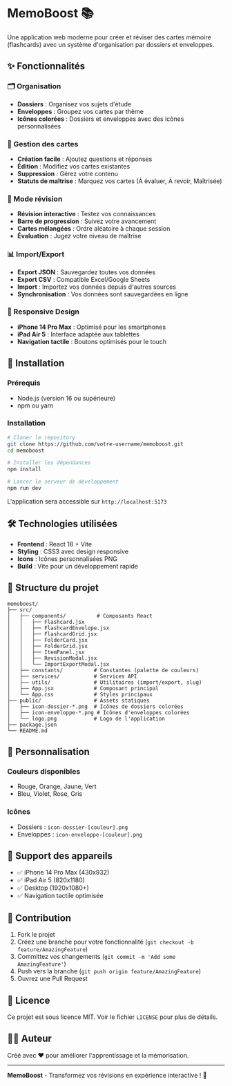 # MemoBoost 📚

Une application web moderne pour créer et réviser des cartes mémoire (flashcards) avec un système d'organisation par dossiers et enveloppes.

## ✨ Fonctionnalités

### 🗂️ Organisation
- **Dossiers** : Organisez vos sujets d'étude
- **Enveloppes** : Groupez vos cartes par thème
- **Icônes colorées** : Dossiers et enveloppes avec des icônes personnalisées

### 📝 Gestion des cartes
- **Création facile** : Ajoutez questions et réponses
- **Édition** : Modifiez vos cartes existantes
- **Suppression** : Gérez votre contenu
- **Statuts de maîtrise** : Marquez vos cartes (À évaluer, À revoir, Maîtrisée)

### 🔄 Mode révision
- **Révision interactive** : Testez vos connaissances
- **Barre de progression** : Suivez votre avancement
- **Cartes mélangées** : Ordre aléatoire à chaque session
- **Évaluation** : Jugez votre niveau de maîtrise

### 📊 Import/Export
- **Export JSON** : Sauvegardez toutes vos données
- **Export CSV** : Compatible Excel/Google Sheets
- **Import** : Importez vos données depuis d'autres sources
- **Synchronisation** : Vos données sont sauvegardées en ligne

### 📱 Responsive Design
- **iPhone 14 Pro Max** : Optimisé pour les smartphones
- **iPad Air 5** : Interface adaptée aux tablettes
- **Navigation tactile** : Boutons optimisés pour le touch

## 🚀 Installation

### Prérequis
- Node.js (version 16 ou supérieure)
- npm ou yarn

### Installation
```bash
# Cloner le repository
git clone https://github.com/votre-username/memoboost.git
cd memoboost

# Installer les dépendances
npm install

# Lancer le serveur de développement
npm run dev
```

L'application sera accessible sur `http://localhost:5173`

## 🛠️ Technologies utilisées

- **Frontend** : React 18 + Vite
- **Styling** : CSS3 avec design responsive
- **Icons** : Icônes personnalisées PNG
- **Build** : Vite pour un développement rapide

## 📁 Structure du projet

```
memoboost/
├── src/
│   ├── components/          # Composants React
│   │   ├── Flashcard.jsx
│   │   ├── FlashcardEnvelope.jsx
│   │   ├── FlashcardGrid.jsx
│   │   ├── FolderCard.jsx
│   │   ├── FolderGrid.jsx
│   │   ├── ItemPanel.jsx
│   │   ├── RevisionModal.jsx
│   │   └── ImportExportModal.jsx
│   ├── constants/          # Constantes (palette de couleurs)
│   ├── services/           # Services API
│   ├── utils/              # Utilitaires (import/export, slug)
│   ├── App.jsx             # Composant principal
│   └── App.css             # Styles principaux
├── public/                 # Assets statiques
│   ├── icon-dossier-*.png  # Icônes de dossiers colorées
│   ├── icon-enveloppe-*.png # Icônes d'enveloppes colorées
│   └── logo.png            # Logo de l'application
├── package.json
└── README.md
```

## 🎨 Personnalisation

### Couleurs disponibles
- Rouge, Orange, Jaune, Vert
- Bleu, Violet, Rose, Gris

### Icônes
- Dossiers : `icon-dossier-[couleur].png`
- Enveloppes : `icon-enveloppe-[couleur].png`

## 📱 Support des appareils

- ✅ iPhone 14 Pro Max (430x932)
- ✅ iPad Air 5 (820x1180)
- ✅ Desktop (1920x1080+)
- ✅ Navigation tactile optimisée

## 🤝 Contribution

1. Fork le projet
2. Créez une branche pour votre fonctionnalité (`git checkout -b feature/AmazingFeature`)
3. Committez vos changements (`git commit -m 'Add some AmazingFeature'`)
4. Push vers la branche (`git push origin feature/AmazingFeature`)
5. Ouvrez une Pull Request

## 📄 Licence

Ce projet est sous licence MIT. Voir le fichier `LICENSE` pour plus de détails.

## 👨‍💻 Auteur

Créé avec ❤️ pour améliorer l'apprentissage et la mémorisation.

---

**MemoBoost** - Transformez vos révisions en expérience interactive ! 🚀